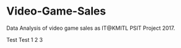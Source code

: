 # Video-Game-Sales
Data Analysis of video game sales as IT@KMITL PSIT Project 2017.

Test Test 1 2 3
